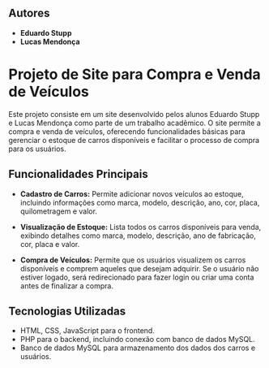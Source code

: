## Autores

- **Eduardo Stupp**
- **Lucas Mendonça**

# Projeto de Site para Compra e Venda de Veículos

Este projeto consiste em um site desenvolvido pelos alunos Eduardo Stupp e Lucas Mendonça como parte de um trabalho acadêmico. O site permite a compra e venda de veículos, oferecendo funcionalidades básicas para gerenciar o estoque de carros disponíveis e facilitar o processo de compra para os usuários.

## Funcionalidades Principais

- **Cadastro de Carros:** Permite adicionar novos veículos ao estoque, incluindo informações como marca, modelo, descrição, ano, cor, placa, quilometragem e valor.
  
- **Visualização de Estoque:** Lista todos os carros disponíveis para venda, exibindo detalhes como marca, modelo, descrição, ano de fabricação, cor, placa e valor.
  
- **Compra de Veículos:** Permite que os usuários visualizem os carros disponíveis e comprem aqueles que desejam adquirir. Se o usuário não estiver logado, será redirecionado para fazer login ou criar uma conta antes de finalizar a compra.

## Tecnologias Utilizadas

- HTML, CSS, JavaScript para o frontend.
- PHP para o backend, incluindo conexão com banco de dados MySQL.
- Banco de dados MySQL para armazenamento dos dados dos carros e usuários.

